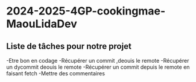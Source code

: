 # 2024-2025-4GP-cookingmae-MaouLidaDev

## Liste de tâches pour notre projet
 -Etre bon en codage
 -Récupérer un commit ,deouis le remote
 -Récupérer un dycommit deouis le remote
 -Récupérer un commit depuis le remote en faisant fetch 
 -Mettre des commentaires 
